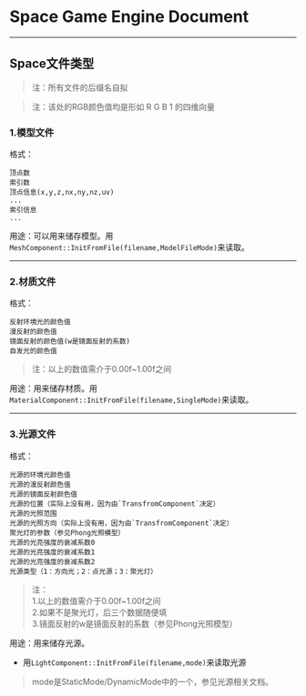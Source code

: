 ﻿# Space Game Engine Document
---
## Space文件类型
>注：所有文件的后缀名自拟

>注：该处的RGB颜色值均是形如 R G B 1 的四维向量

### 1.模型文件
格式：

	顶点数
	索引数
	顶点信息(x,y,z,nx,ny,nz,uv)
	...
	索引信息
	...
用途：可以用来储存模型。用`MeshComponent::InitFromFile(filename,ModelFileMode)`来读取。

----------
### 2.材质文件
格式：

	反射环境光的颜色值
	漫反射的颜色值
    镜面反射的颜色值(w是镜面反射的系数)
    自发光的颜色值

>注：以上的数值需介于0.00f~1.00f之间

用途：用来储存材质。用`MaterialComponent::InitFromFile(filename,SingleMode)`来读取。

---
### 3.光源文件
格式：

	光源的环境光颜色值
	光源的漫反射颜色值
    光源的镜面反射颜色值
    光源的位置（实际上没有用，因为由`TransfromComponent`决定）
	光源的光照范围
	光源的光照方向（实际上没有用，因为由`TransfromComponent`决定）
	聚光灯的参数（参见Phong光照模型）
    光源的光亮强度的衰减系数0
	光源的光亮强度的衰减系数1
	光源的光亮强度的衰减系数2
	光源类型（1：方向光；2：点光源；3：聚光灯）
>注：  
>1.以上的数值需介于0.00f~1.00f之间  
>2.如果不是聚光灯，后三个数据随便填  
>3.镜面反射的w是镜面反射的系数（参见Phong光照模型）

用途：用来储存光源。

* 用`LightComponent::InitFromFile(filename,mode)`来读取光源
>mode是StaticMode/DynamicMode中的一个，参见光源相关文档。
